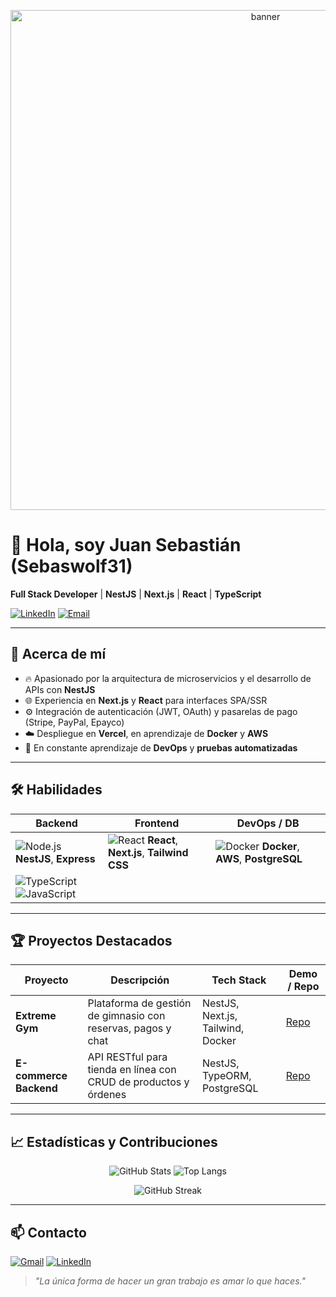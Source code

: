 <p align="center">
  <img src="https://raw.githubusercontent.com/Sebaswolf31/Sebaswolf31/main/assets/yo.jpg" alt="banner" width="800"/>
</p>

# 👋 Hola, soy Juan Sebastián (Sebaswolf31)
**Full Stack Developer** | **NestJS** | **Next.js** | **React** | **TypeScript**

[![LinkedIn](https://img.shields.io/badge/LinkedIn-SebastianCardona-blue)](https://www.linkedin.com/in/juan-sebastian-cardona-595449261/) [![Email](https://img.shields.io/badge/Email-sebasunivercal@gmail.com-red?logo=gmail)](mailto:sebas@example.com)

---

## 🚀 Acerca de mí
- 🔥 Apasionado por la arquitectura de microservicios y el desarrollo de APIs con **NestJS**
- 🌐 Experiencia en **Next.js** y **React** para interfaces SPA/SSR
- ⚙️ Integración de autenticación (JWT, OAuth) y pasarelas de pago (Stripe, PayPal, Epayco)
- ☁️ Despliegue en  **Vercel**, en aprendizaje de **Docker** y **AWS**
- 🎯 En constante aprendizaje de **DevOps** y **pruebas automatizadas**

---

## 🛠️ Habilidades

| Backend                                               | Frontend                                         | DevOps / DB                            |
| ----------------------------------------------------- | ------------------------------------------------ | -------------------------------------- |
| <img src="https://img.shields.io/badge/Node.js-43853D?logo=node.js&logoColor=white" alt="Node.js"/> **NestJS**, **Express** | <img src="https://img.shields.io/badge/React-20232A?logo=react&logoColor=61DAFB" alt="React"/> **React**, **Next.js**, **Tailwind CSS** | <img src="https://img.shields.io/badge/Docker-2496ED?logo=docker&logoColor=white" alt="Docker"/> **Docker**, **AWS**, **PostgreSQL** |
| <img src="https://img.shields.io/badge/TypeScript-3178C6?logo=typescript&logoColor=white" alt="TypeScript"/> <img src="https://img.shields.io/badge/JavaScript-F7DF1E?logo=javascript&logoColor=black" alt="JavaScript"/> |                                                  |                                        |

---


## 🏆 Proyectos Destacados

| Proyecto                            | Descripción                                                      | Tech Stack                          | Demo / Repo        |
| ---------------------------------- | ---------------------------------------------------------------- | ----------------------------------- | ------------------ |
| **Extreme Gym**                     | Plataforma de gestión de gimnasio con reservas, pagos y chat     | NestJS, Next.js, Tailwind, Docker   | [Repo](https://github.com/Sebaswolf31/ExtremeGym)  |
| **E-commerce Backend**              | API RESTful para tienda en línea con CRUD de productos y órdenes | NestJS, TypeORM, PostgreSQL         | [Repo](https://github.com/Sebaswolf31/e-commerce) |


---

## 📈 Estadísticas y Contribuciones

<p align="center">
  <img src="https://github-readme-stats.vercel.app/api?username=Sebaswolf31&show_icons=true&theme=radical" alt="GitHub Stats" />
  <img src="https://github-readme-stats.vercel.app/api/top-langs?username=Sebaswolf31&layout=compact&hide=python" alt="Top Langs" />
</p>

<p align="center">
  <img src="https://github-readme-streak-stats.herokuapp.com?user=Sebaswolf31&theme=radical" alt="GitHub Streak" />
</p>

---

## 📫 Contacto

<a href="mailto:sebasunivercal@gmail.com"><img src="https://img.shields.io/badge/Gmail-sebasunivercal@gmail.com-red?logo=gmail&logoColor=white" alt="Gmail"/></a> 
<a href="https://www.linkedin.com/in/juan-sebastian-cardona-595449261/"><img src="https://img.shields.io/badge/LinkedIn-Profile-blue?logo=linkedin&logoColor=white" alt="LinkedIn"/></a>

> _"La única forma de hacer un gran trabajo es amar lo que haces."_

<!-- Fin del README -->  
